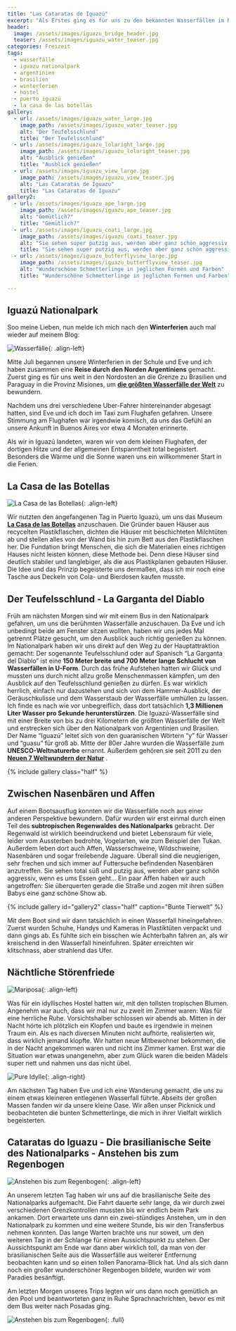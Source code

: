 ```yaml
---
title: "Las Cataratas de Iguazú"
excerpt: "Als Erstes ging es für uns zu den bekannten Wasserfällen im Nordosten Argentiniens an der Grenze zu Paraguay und Brasilien. Diese Wasserfälle in Iguazú sind die größten der Welt und gehören zu den neuen 7 Weltwundern der Natur. Und es war auch echt der Hammer!"
header:
  image: /assets/images/iguazu_bridge_header.jpg
  teaser: /assets/images/iguazu_water_teaser.jpg
categories: Freizeit
tags:
  - wasserfälle
  - iguazu nationalpark
  - argentinien
  - brasilien
  - winterferien
  - hostel
  - puerto iguazú
  - la casa de las botellas
gallery:
  - url: /assets/images/iguazu_water_large.jpg
    image_path: /assets/images/iguazu_water_teaser.jpg
    alt: "Der Teufelsschlund"
    title: "Der Teufelsschlund"
  - url: /assets/images/iguazu_lolaright_large.jpg
    image_path: /assets/images/iguazu_lolaright_teaser.jpg
    alt: "Ausblick genießen"
    title: "Ausblick genießen"
  - url: /assets/images/iguazu_view_large.jpg
    image_path: /assets/images/iguazu_view_teaser.jpg
    alt: "Las Cataratas de Iguazu"
    title: "Las Cataratas de Iguazu"
gallery2:
  - url: /assets/images/iguazu_ape_large.jpg
    image_path: /assets/images/iguazu_ape_teaser.jpg
    alt: "Gemütlich?"
    title: "Gemütlich?"
  - url: /assets/images/iguazu_coati_large.jpg
    image_path: /assets/images/iguazu_coati_teaser.jpg
    alt: "Sie sehen super putzig aus, werden aber ganz schön aggressiv, sobald sie Essen erblicken."
    title: "Sie sehen super putzig aus, werden aber ganz schön aggressiv, sobald sie Essen erblicken."
  - url: /assets/images/iguazu_butterflyview_large.jpg
    image_path: /assets/images/iguazu_butterflyview_teaser.jpg
    alt: "Wunderschöne Schmetterlinge in jeglichen Formen und Farben"
    title: "Wunderschöne Schmetterlinge in jeglichen Formen und Farben"

---
```




## Iguazú Nationalpark

Soo meine Lieben, nun melde ich mich nach den **Winterferien** auch mal wieder auf meinem Blog:

![Wasserfälle]({{"/assets/images/iguazu_bridge_small.jpg"}}){: .align-left}

Mitte Juli begannen unsere Winterferien in der Schule und Eve und ich haben zusammen eine **Reise durch den Norden Argentiniens** gemacht. Zuerst ging es für uns weit in den Nordosten an die Grenze zu Brasilien und Paraguay in die Provinz Misiones, um [**die größten Wasserfälle der Welt**](https://de.wikipedia.org/wiki/Iguaz%C3%BA-Wasserf%C3%A4lle) zu bewundern.

Nachdem uns drei verschiedene Uber-Fahrer hintereinander abgesagt hatten, sind Eve und ich doch im Taxi zum Flughafen gefahren. Unsere Stimmung am Flughafen war irgendwie komisch, da uns das Gefühl an unsere Ankunft in Buenos Aires vor etwa 4 Monaten erinnerte.

Als wir in Iguazú landeten, waren wir von dem  kleinen Flughafen, der dortigen Hitze und der allgemeinen Entspanntheit total begeistert. Besonders die Wärme und die Sonne waren uns ein willkommener Start in die Ferien.


## La Casa de las Botellas

![La Casa de las Botellas]({{"/assets/images/iguazu_botella_small.jpg"}}){: .align-left}

Wir nutzten den angefangenen Tag in Puerto Iguazú, um uns das Museum [**La Casa de las Botellas**](https://www.tripadvisor.com.ar/Attraction_Review-g312806-d6277763-Reviews-La_Casa_de_Las_Botellas-Puerto_Iguazu_Province_of_Misiones_Litoral.html) anzuschauen. Die Gründer bauen Häuser aus recycelten Plastikflaschen, dichten die Häuser mit beschichteten Milchtüten ab und stellen alles von der Wand bis hin zum Bett aus den Plastikflaschen her. Die Fundation bringt Menschen, die sich die Materialien eines richtigen Hauses nicht leisten können, diese Methode bei. Denn diese Häuser sind deutlich stabiler und langlebiger, als die aus Plastikplanen gebauten Häuser. Die Idee und das Prinzip begeisterte uns dermaßen, dass ich mir noch eine Tasche aus Deckeln von Cola- und Bierdosen kaufen musste.

## Der Teufelsschlund - La Garganta del Diablo 
Früh am nächsten Morgen sind wir mit einem Bus in den Nationalpark gefahren, um uns die berühmten Wasserfälle anzuschauen. Da Eve und ich unbedingt beide am Fenster sitzen wollten, haben wir uns jedes Mal getrennt Plätze gesucht, um den Ausblick auch richtig genießen zu können. 
Im Nationalpark haben wir uns direkt auf den Weg zu der Hauptattraktion gemacht: Der sogenannte Teufelsschlund oder auf Spanisch “La Garganta del Diablo” ist eine **150 Meter breite und 700 Meter lange Schlucht von Wasserfällen in U-Form**. Durch das frühe Aufstehen hatten wir Glück und mussten uns durch nicht allzu große Menschenmassen kämpfen, um den Ausblick auf den Teufelsschlund genießen zu dürfen. Es war wirklich herrlich, einfach nur dazustehen und sich von dem Hammer-Ausblick, der Geräuschkulisse und dem Wasserstaub der Wasserfälle umhüllen zu lassen. Ich finde es nach wie vor unbegreiflich, dass dort tatsächlich **1,3 Millionen Liter Wasser pro Sekunde herunterstürzen**. 
Die Iguazú-Wasserfälle sind mit einer Breite von bis zu drei Kilometern die größten Wasserfälle der Welt und erstrecken sich über den Nationalpark von Argentinien und Brasilien. Der Name “Iguazú” leitet sich von den guaranischen Wörtern “y” für Wasser und “guasu” für groß ab.
Mitte der 80er Jahre wurden die Wasserfälle zum **UNESCO-Weltnaturerbe** ernannt. Außerdem gehören sie seit 2011 zu den  [**Neuen 7 Weltwundern der Natur**](https://de.wikipedia.org/wiki/Weltwunder#Weltwunder_der_Natur) .

{% include gallery class="half" %}

## Zwischen Nasenbären und Affen
Auf einem Bootsausflug konnten wir die Wasserfälle noch aus einer anderen Perspektive bewundern. 
Dafür wurden wir erst einmal durch einen Teil des **subtropischen Regenwaldes des Nationalparks** gebracht. Der Regenwald ist wirklich beeindruckend und bietet Lebensraum für viele, leider vom Aussterben bedrohte,  Vogelarten, wie zum Beispiel den Tukan. Außerdem leben dort auch Affen, Wasserschweine, Wildschweine, Nasenbären und sogar freilebende Jaguare. 
Überall sind die neugierigen, sehr frechen und sich immer auf Futtersuche befindenden Nasenbären anzutreffen. Sie sehen total süß und putzig aus, werden aber ganz schön aggressiv, wenn es ums Essen geht… Ein paar Affen haben wir auch angetroffen: Sie überquerten gerade die Straße und zogen mit ihren süßen Babys eine ganz schöne Show ab.

{% include gallery id="gallery2" class="half" caption="Bunte Tierwelt" %}

Mit dem Boot sind wir dann tatsächlich in einen Wasserfall hineingefahren. Zuerst wurden Schuhe, Handys und Kameras in Plastiktüten verpackt und dann gings ab. Es fühlte sich ein bisschen wie Achterbahn fahren an, als wir kreischend in den Wasserfall hineinfuhren. Später erreichten wir klitschnass, aber strahlend das Ufer.

## Nächtliche Störenfriede

![Mariposa]({{"/assets/images/iguazu_butterfly88_small.jpg"}}){: .align-left}

Was für ein idyllisches Hostel hatten wir, mit den tollsten tropischen Blumen. Angenehm war auch, dass wir mal nur zu zweit im Zimmer waren: Was für eine herrliche Ruhe. Vorsichtshalber schlossen wir abends ab. Mitten in der Nacht hörte ich plötzlich ein Klopfen und baute es irgendwie in meinen Traum ein. Als es nach diversen Minuten nicht aufhörte, realisierten wir, dass wirklich jemand klopfte. Wir hatten neue Mitbewohner bekommen, die in der Nacht angekommen waren und nicht ins Zimmer kamen. Erst war die Situation war etwas unangenehm, aber zum Glück waren die beiden Mädels super nett und nahmen uns das nicht übel.

![Pure Idylle]({{"/assets/images/iguazu_smallwaterfall_small.jpg"}}){: .align-right}

Am nächsten Tag haben Eve und ich eine Wanderung gemacht, die uns zu einem etwas kleineren entlegenen Wasserfall führte. Abseits der großen Massen fanden wir da unsere kleine Oase. Wir aßen unser Picknick und beobachteten die bunten Schmetterlinge, die mich in ihrer Vielfalt wirklich begeisterten. 

## Cataratas do Iguazu - Die brasilianische Seite des Nationalparks - Anstehen bis zum Regenbogen

![Anstehen bis zum Regenbogen]({{"/assets/images/iguazu_brasil_small.jpg"}}){: .align-left}

An unserem letzten Tag haben wir uns auf die brasilianische Seite des Nationalparks aufgemacht. Die Fahrt dauerte sehr lange, da wir durch zwei verschiedenen Grenzkontrollen mussten bis wir endlich beim Park ankamen. Dort erwartete uns dann ein zwei-stündiges Anstehen, um in den Nationalpark zu kommen und eine weitere Stunde, bis wir den Transferbus nehmen konnten. Das lange Warten brachte uns nur soweit, um den weiteren Tag in der Schlange für einen Aussichtspunkt zu stehen. 
Der Aussichtspunkt am Ende war dann aber wirklich toll, da man von der brasilianischen Seite aus die Wasserfälle aus weiterer Entfernung beobachten kann und so einen tollen Panorama-Blick hat. Und als sich dann noch ein großer wunderschöner Regenbogen bildete, wurden wir vom Paradies besänftigt. 

Am letzten Morgen unseres Trips legten wir uns dann noch gemütlich an den Pool und beantworteten ganz in Ruhe Sprachnachrichten, bevor es mit dem Bus weiter nach Posadas ging.

![Anstehen bis zum Regenbogen]({{"/assets/images/iguazu_rainbow_large.jpg"}}){: .full}


